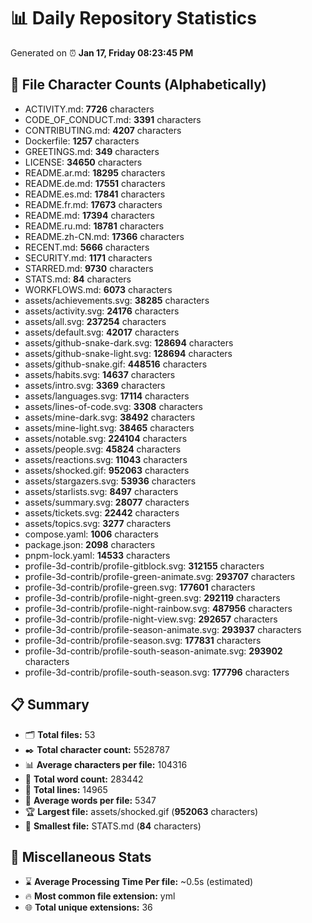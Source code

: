 # 📊 Daily Repository Statistics
Generated on ⏰ **Jan 17, Friday 08:23:45 PM**

## 📂 File Character Counts (Alphabetically)
- ACTIVITY.md: **7726** characters
- CODE_OF_CONDUCT.md: **3391** characters
- CONTRIBUTING.md: **4207** characters
- Dockerfile: **1257** characters
- GREETINGS.md: **349** characters
- LICENSE: **34650** characters
- README.ar.md: **18295** characters
- README.de.md: **17551** characters
- README.es.md: **17841** characters
- README.fr.md: **17673** characters
- README.md: **17394** characters
- README.ru.md: **18781** characters
- README.zh-CN.md: **17366** characters
- RECENT.md: **5666** characters
- SECURITY.md: **1171** characters
- STARRED.md: **9730** characters
- STATS.md: **84** characters
- WORKFLOWS.md: **6073** characters
- assets/achievements.svg: **38285** characters
- assets/activity.svg: **24176** characters
- assets/all.svg: **237254** characters
- assets/default.svg: **42017** characters
- assets/github-snake-dark.svg: **128694** characters
- assets/github-snake-light.svg: **128694** characters
- assets/github-snake.gif: **448516** characters
- assets/habits.svg: **14637** characters
- assets/intro.svg: **3369** characters
- assets/languages.svg: **17114** characters
- assets/lines-of-code.svg: **3308** characters
- assets/mine-dark.svg: **38492** characters
- assets/mine-light.svg: **38465** characters
- assets/notable.svg: **224104** characters
- assets/people.svg: **45824** characters
- assets/reactions.svg: **11043** characters
- assets/shocked.gif: **952063** characters
- assets/stargazers.svg: **53936** characters
- assets/starlists.svg: **8497** characters
- assets/summary.svg: **28077** characters
- assets/tickets.svg: **22442** characters
- assets/topics.svg: **3277** characters
- compose.yaml: **1006** characters
- package.json: **2098** characters
- pnpm-lock.yaml: **14533** characters
- profile-3d-contrib/profile-gitblock.svg: **312155** characters
- profile-3d-contrib/profile-green-animate.svg: **293707** characters
- profile-3d-contrib/profile-green.svg: **177601** characters
- profile-3d-contrib/profile-night-green.svg: **292119** characters
- profile-3d-contrib/profile-night-rainbow.svg: **487956** characters
- profile-3d-contrib/profile-night-view.svg: **292657** characters
- profile-3d-contrib/profile-season-animate.svg: **293937** characters
- profile-3d-contrib/profile-season.svg: **177831** characters
- profile-3d-contrib/profile-south-season-animate.svg: **293902** characters
- profile-3d-contrib/profile-south-season.svg: **177796** characters

## 📋 Summary
- 🗂️ **Total files:** 53
- ✒️ **Total character count:** 5528787
- 📊 **Average characters per file:** 104316
- 📝 **Total word count:** 283442
- 🧾 **Total lines:** 14965
- 📐 **Average words per file:** 5347
- 🏆 **Largest file:** assets/shocked.gif (**952063** characters)
- 🥉 **Smallest file:** STATS.md (**84** characters)

## 🌟 Miscellaneous Stats
- ⌛ **Average Processing Time Per file:** ~0.5s (estimated)
- 🔥 **Most common file extension:** yml
- 🌐 **Total unique extensions:** 36
